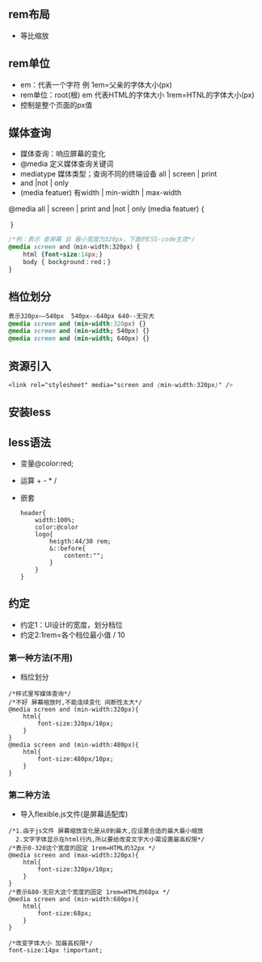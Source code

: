 ## rem布局

* 等比缩放

## rem单位

* em：代表一个字符 例 1em=父亲的字体大小(px)
* rem单位：root(根)  em  代表HTML的字体大小 1rem=HTNL的字体大小(px)
* 控制是整个页面的px值

## 媒体查询

* 媒体查询：响应屏幕的变化
* @media 定义媒体查询关键词
* mediatype   媒体类型；查询不同的终端设备 all | screen | print
* and |not | only 
* (media featuer)  有width | min-width | max-width

@media  all | screen | print    and |not | only  (media featuer) {

​	}

```css
/*例：表示 查屏幕 且 最小宽度为320px，下面的CSS-code生效*/
@media screen and（min-width:320px）{
    html {font-size:14px;}
 	body { bockground：red；}
}
```

## 档位划分

```css
表示320px——540px  540px--640px 640--无穷大
@media screen and (min-width:320px) {}
@media screen and (min-width; 540px) {} 
@media screen and (min-width; 640px) {} 
```

## 资源引入

```css
<link rel="stylesheet" media="screen and (min-width:320px)" />
```

## 安装less

## less语法

* 变量@color:red;

* 运算 + - * /  

* 嵌套

  ```less
  header{
      width:100%;
      color:@color
      logo{
          heigth:44/30 rem;
          &::before{
              content:"";
          }
      }
  }
  ```

## 约定

* 约定1：UI设计的宽度，划分档位
* 约定2:1rem=各个档位最小值 / 10

### 第一种方法(不用)

* 档位划分

```
/*样式里写媒体查询*/
/*不好 屏幕缩放时,不能连续变化 间断性太大*/
@media screen and (min-width:320px){
    html{
        font-size:320px/10px;
    }
}
@media screen and (min-width:480px){
    html{
        font-size:480px/10px;
    }
}
```

### 第二种方法

* 导入flexible.js文件(是屏幕适配库)

```less
/*1.由于js文件 屏幕缩放变化是从0到最大,应设置合适的最大最小缩放
  2.文字字体显示在html行内,所以要给改变文字大小需设置最高权限*/
/*表示0-320这个宽度的固定 1rem=HTML的32px */
@media screen and (max-width:320px){
    html{
        font-size:320px/10px;
    }
}
/*表示680-无穷大这个宽度的固定 1rem=HTML的68px */
@media screen and (min-width:680px){
    html{
        font-size:68px;
    }
}

/*改变字体大小 加最高权限*/
font-size:14px !important;
```





